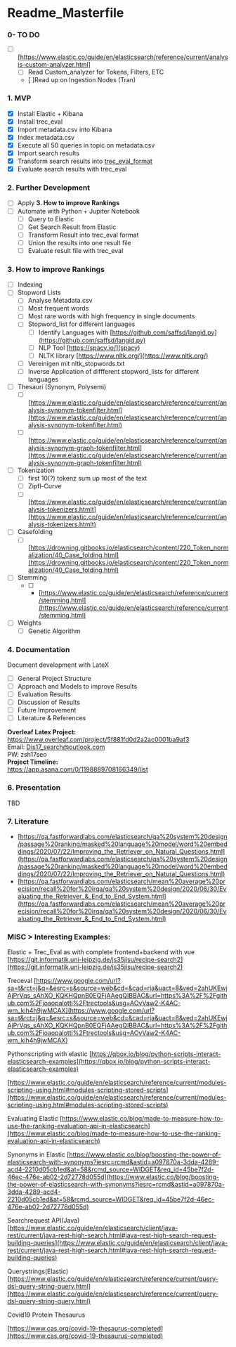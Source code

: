 # Readme_Masterfile 
### 0- TO DO
- [ ] [https://www.elastic.co/guide/en/elasticsearch/reference/current/analysis-custom-analyzer.html]
	- [ ] Read Custom_analyzer for Tokens, Filters, ETC
	- [ ]Read up on Ingestion Nodes (Tran)

### 1. MVP
- [x] Install Elastic + Kibana
- [x] Install trec_eval
- [x] Import metadata.csv into Kibana
- [x] Index metadata.csv
- [x] Execute all 50 queries in topic on metadata.csv
- [x] Import search results
- [x] Transform search results into [trec_eval_format](https://github.com/AH-Tran/DIS17.1-Suchmaschinentechnologie/blob/main/Documentation/trec_eval_doc.md)
- [x] Evaluate search results with trec_eval

### 2. Further Development
- [ ] Apply **3. How to improve Rankings**
- [ ] Automate with Python + Jupiter Notebook
	- [ ] Query to Elastic
	- [ ] Get Search Result from Elastic
	- [ ] Transform Result into trec_eval format
	- [ ] Union the results into one result file
	- [ ] Evaluate result file with trec_eval

###  3. How to improve Rankings
- [ ] Indexing
- [ ] Stopword Lists
	- [ ] Analyse Metadata.csv
	- [ ] Most frequent words
	- [ ] Most rare words with high frequency in single documents
	- [ ] Stopword_list for different languages
		- [ ] Identify Languages with [https://github.com/saffsd/langid.py](https://github.com/saffsd/langid.py)
		- [ ] NLP Tool [https://spacy.io/](spacy)
		- [ ] NLTK library [https://www.nltk.org/](https://www.nltk.org/)
	- [ ] Vereinigen mit nltk_stopwords.txt
	- [ ] Inverse Application of diffferent stopword_lists for different languages
- [ ] Thesauri (Synonym, Polysemi)
	- [ ] [https://www.elastic.co/guide/en/elasticsearch/reference/current/analysis-synonym-tokenfilter.html](https://www.elastic.co/guide/en/elasticsearch/reference/current/analysis-synonym-tokenfilter.html)
	- [ ] [https://www.elastic.co/guide/en/elasticsearch/reference/current/analysis-synonym-graph-tokenfilter.html](https://www.elastic.co/guide/en/elasticsearch/reference/current/analysis-synonym-graph-tokenfilter.html)
- [ ] Tokenization
	- [ ] first 10(?) tokenz sum up most of the text
	- [ ] Zipfl-Curve
	- [ ] [https://www.elastic.co/guide/en/elasticsearch/reference/current/analysis-tokenizers.htmlt](https://www.elastic.co/guide/en/elasticsearch/reference/current/analysis-tokenizers.htmlt)
- [ ] Casefolding
	- [ ] [https://drowning.gitbooks.io/elasticsearch/content/220_Token_normalization/40_Case_folding.html](https://drowning.gitbooks.io/elasticsearch/content/220_Token_normalization/40_Case_folding.html)
- [ ] Stemming
	- [ ] -   [https://www.elastic.co/guide/en/elasticsearch/reference/current/stemming.html](https://www.elastic.co/guide/en/elasticsearch/reference/current/stemming.html)
- [ ] Weights
	- [ ] Genetic Algorithm
### 4. Documentation
Document development with LateX
- [ ] General Project Structure
- [ ] Approach and Models to improve Results
- [ ] Evaluation Results
- [ ] Discussion of Results
- [ ] Future Improvement
- [ ] Literature & References

**Overleaf Latex Project:**  
https://www.overleaf.com/project/5f881fd0d2a2ac0001ba9af3  
Email: Dis17_search@outlook.com  
PW: zsh17seo  
**Project Timeline:**  
https://app.asana.com/0/1198889708166349/list

### 6. Presentation

TBD

### 7. Literature
- [https://qa.fastforwardlabs.com/elasticsearch/qa%20system%20design/passage%20ranking/masked%20language%20model/word%20embeddings/2020/07/22/Improving_the_Retriever_on_Natural_Questions.html](https://qa.fastforwardlabs.com/elasticsearch/qa%20system%20design/passage%20ranking/masked%20language%20model/word%20embeddings/2020/07/22/Improving_the_Retriever_on_Natural_Questions.html)
- [https://qa.fastforwardlabs.com/elasticsearch/mean%20average%20precision/recall%20for%20irqa/qa%20system%20design/2020/06/30/Evaluating_the_Retriever_&_End_to_End_System.html](https://qa.fastforwardlabs.com/elasticsearch/mean%20average%20precision/recall%20for%20irqa/qa%20system%20design/2020/06/30/Evaluating_the_Retriever_&_End_to_End_System.html)

### MISC > Interesting Examples:
Elastic + Trec_Eval as with complete frontend+backend with vue
[https://git.informatik.uni-leipzig.de/js35jisu/recipe-search2](https://git.informatik.uni-leipzig.de/js35jisu/recipe-search2)

Treceval
[https://www.google.com/url?sa=t&rct=j&q=&esrc=s&source=web&cd=&cad=rja&uact=8&ved=2ahUKEwjAjPrVqs_sAhXO_KQKHQpnB0EQFjAAegQIBBAC&url=https%3A%2F%2Fgithub.com%2Fjoaopalotti%2Ftrectools&usg=AOvVaw2-K4AC-wm_kih4h9jwMCAX](https://www.google.com/url?sa=t&rct=j&q=&esrc=s&source=web&cd=&cad=rja&uact=8&ved=2ahUKEwjAjPrVqs_sAhXO_KQKHQpnB0EQFjAAegQIBBAC&url=https%3A%2F%2Fgithub.com%2Fjoaopalotti%2Ftrectools&usg=AOvVaw2-K4AC-wm_kih4h9jwMCAX)

Pythonscripting with elastic
[https://qbox.io/blog/python-scripts-interact-elasticsearch-examples](https://qbox.io/blog/python-scripts-interact-elasticsearch-examples)

[https://www.elastic.co/guide/en/elasticsearch/reference/current/modules-scripting-using.html#modules-scripting-stored-scripts](https://www.elastic.co/guide/en/elasticsearch/reference/current/modules-scripting-using.html#modules-scripting-stored-scripts)

Evaluating Elastic
[https://www.elastic.co/blog/made-to-measure-how-to-use-the-ranking-evaluation-api-in-elasticsearch](https://www.elastic.co/blog/made-to-measure-how-to-use-the-ranking-evaluation-api-in-elasticsearch)

Synonyms in Elastic
[https://www.elastic.co/blog/boosting-the-power-of-elasticsearch-with-synonyms?iesrc=rcmd&astid=a097870a-3dda-4289-acd4-2210d05cb1ed&at=58&rcmd_source=WIDGET&req_id=45be7f2d-46ec-476e-ab02-2d72778d055d](https://www.elastic.co/blog/boosting-the-power-of-elasticsearch-with-synonyms?iesrc=rcmd&astid=a097870a-3dda-4289-acd4-2210d05cb1ed&at=58&rcmd_source=WIDGET&req_id=45be7f2d-46ec-476e-ab02-2d72778d055d)

Searchrequest API(Java)
[https://www.elastic.co/guide/en/elasticsearch/client/java-rest/current/java-rest-high-search.html#java-rest-high-search-request-building-queries](https://www.elastic.co/guide/en/elasticsearch/client/java-rest/current/java-rest-high-search.html#java-rest-high-search-request-building-queries)

Querystrings(Elastic)
[https://www.elastic.co/guide/en/elasticsearch/reference/current/query-dsl-query-string-query.html](https://www.elastic.co/guide/en/elasticsearch/reference/current/query-dsl-query-string-query.html)

Covid19 Protein Thesaurus  

[https://www.cas.org/covid-19-thesaurus-completed](https://www.cas.org/covid-19-thesaurus-completed)
